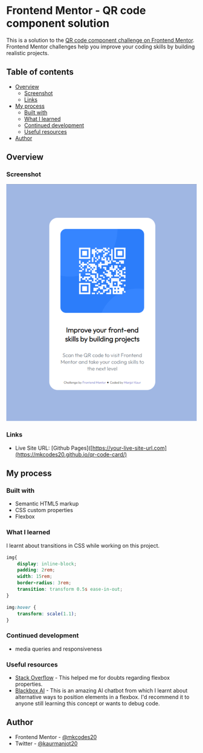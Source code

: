 # Frontend Mentor - QR code component solution

This is a solution to the [QR code component challenge on Frontend Mentor](https://www.frontendmentor.io/challenges/qr-code-component-iux_sIO_H). Frontend Mentor challenges help you improve your coding skills by building realistic projects. 

## Table of contents

- [Overview](#overview)
  - [Screenshot](#screenshot)
  - [Links](#links)
- [My process](#my-process)
  - [Built with](#built-with)
  - [What I learned](#what-i-learned)
  - [Continued development](#continued-development)
  - [Useful resources](#useful-resources)
- [Author](#author)

## Overview

### Screenshot

![](Frontend-Mentor-QR-code-component.png)

### Links

- Live Site URL: [Github Pages]([https://your-live-site-url.com](https://mkcodes20.github.io/qr-code-card/)

## My process

### Built with

- Semantic HTML5 markup
- CSS custom properties
- Flexbox

### What I learned

I learnt about transitions in CSS while working on this project.

```css
img{
    display: inline-block;
    padding: 2rem; 
    width: 15rem;
    border-radius: 3rem;
    transition: transform 0.5s ease-in-out;
}
```
```css
img:hover {
    transform: scale(1.1);
}
```

### Continued development

- media queries and responsiveness

### Useful resources

- [Stack Overflow](https://www.stackoverflow.com) - This helped me for doubts regarding flexbox properties.
- [Blackbox AI](https://www.useblackbox.io/) - This is an amazing AI chatbot from which I learnt about alternative ways to position elements in a flexbox. I'd recommend it to anyone still learning this concept or wants to debug code.


## Author

- Frontend Mentor - [@mkcodes20](https://www.frontendmentor.io/profile/mkcodes20)
- Twitter - [@kaurmanjot20](https://twitter.com/kaurmanjot20)
